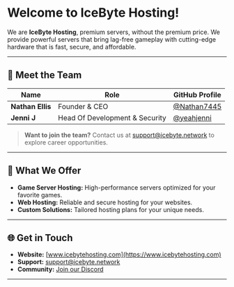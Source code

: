 # Welcome to IceByte Hosting!

We are **IceByte Hosting**, premium servers, without the premium price.
We provide powerful servers that bring lag-free gameplay with cutting-edge hardware that is fast, secure, and affordable.

---

## 🌟 Meet the Team

| Name                | Role                     | GitHub Profile                       |
|---------------------|--------------------------|--------------------------------------|
| **Nathan Ellis**        | Founder & CEO            | [@Nathan7445](https://github.com/Nathan7445) |
| **Jenni J**      | Head Of Development & Security    | [@yeahjenni](https://github.com/yeahjenni) |

> **Want to join the team?** Contact us at [support@icebyte.network](mailto:support@icebyte.network) to explore career opportunities.

---

## 🚀 What We Offer

- **Game Server Hosting:** High-performance servers optimized for your favorite games.
- **Web Hosting:** Reliable and secure hosting for your websites.
- **Custom Solutions:** Tailored hosting plans for your unique needs.

---

## 🌐 Get in Touch

- **Website:** [www.icebytehosting.com](https://www.icebytehosting.com)
- **Support:** [support@icebyte.network](mailto:support@icebyte.network)
- **Community:** [Join our Discord](https://discord.icebytehosting.com)

---
